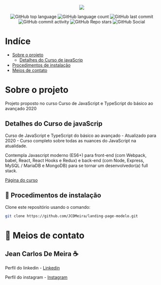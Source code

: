<p  align="center"><img src="./apresentacao/logo.jpg" align="center"></img></p>

<p align="center">
<img alt="GitHub top language" src="https://img.shields.io/github/languages/top/JCDMeira/landing-page-modelo">
<img alt="GitHub language count" src="https://img.shields.io/github/languages/count/JCDMeira/landing-page-modelo">
<img alt="GitHub last commit" src="https://img.shields.io/github/last-commit/JCDMeira/landing-page-modelo">
<img alt="GitHub commit activity" src="https://img.shields.io/github/commit-activity/m/JCDMeira/landing-page-modelo">
<img alt="GitHub Repo stars" src="https://img.shields.io/github/stars/JCDMeira/landing-page-modelo?style=social">  <image alt="GitHub Social"  
  src="https://img.shields.io/github/watchers/JCDMeira/landing-page-modelo?style=social" 
  />
</p>

# Indíce 

- [Sobre o projeto](#id01)
  - [Detalhes do Curso de javaScrip](#id02)
- [Procedimentos de instalação](#id03)
- [Meios de contato](#id06)

# Sobre o projeto <a name="id01"></a>

Projeto proposto no curso Curso de JavaScript e TypeScript do básico ao avançado 2020

## Detalhes do Curso de javaScrip <a name="id02"></a>
Curso de JavaScript e TypeScript do básico ao avançado - Atualizado para 2020 -  Curso  completo sobre todas as nuances do JavaScript na atualidade.

Contempla Javascript moderno (ES6+) para front-end (com Webpack, babel, React, React Hooks e Redux) e back-end (com Node, Express, MySQL / MariaDB e MongoDB) para se tornar um desenvolvedor(a) full stack.

[Página do curso](https://www.udemy.com/course/curso-de-javascript-moderno-do-basico-ao-avancado/)

## 📝 Procedimentos de instalação <a name="id03"></a>

Clone este repositório usando o comando:
```bash
git clone https://github.com/JCDMeira/landing-page-modelo.git
``` 

# :iphone: Meios de contato <a name="id06"></a>
## Jean Carlos De Meira :coffee:

Perfil do linkedin - [Linkedin](https://www.linkedin.com/in/jean-carlos-de-meira-00593816a/)

Perfil do instagram - [Instagram](https://www.instagram.com/jean.meira10/?hl=pt-br)